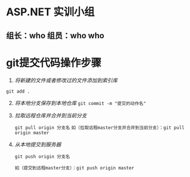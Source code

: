 # ASP.NET  实训小组
## 组长：who     组员：who   who





# git提交代码操作步骤

1.   *将新建的文件或者修改过的文件添加到索引库*

   `git add .`

2. *将本地分支保存到本地仓库*
   `git commit -m "提交的动作名"`

3. *拉取远程仓库并合并到当前分支*

   `git pull origin 分支名`
   `如（拉取远程master分支并合并到当前分支）：git pull origin master`

4. *从本地提交到服务器*

   `git push origin 分支名`

   `如（提交到远程master分支）：git push origin master`

